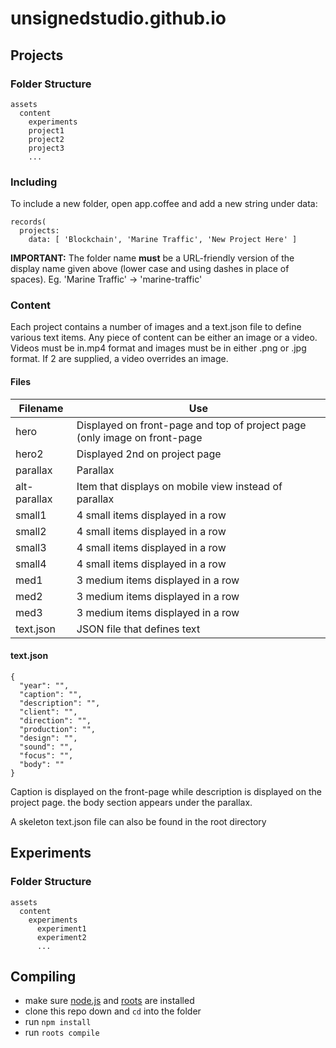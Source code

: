 # unsignedstudio.github.io

## Projects

### Folder Structure
```
assets
  content
    experiments
    project1
    project2
    project3
    ...
```

### Including
To include a new folder, open app.coffee and add a new string under data:
```
records(
  projects:
    data: [ 'Blockchain', 'Marine Traffic', 'New Project Here' ]
```

**IMPORTANT:** The folder name **must** be a URL-friendly version of the display name given above (lower case and using dashes in place of spaces). Eg. 'Marine Traffic' -> 'marine-traffic'

### Content
Each project contains a number of images and a text.json file to define various text items. Any piece of content can be either an image or a video. Videos must be in.mp4 format and images must be in either .png or .jpg format. If 2 are supplied, a video overrides an image.

#### Files
| Filename      | Use           |
| ------------- |---------------|
| hero          | Displayed on front-page and top of project page (only image on front-page |
| hero2         | Displayed 2nd on project page |
| parallax      | Parallax |
| alt-parallax  | Item that displays on mobile view instead of parallax |
| small1        | 4 small items displayed in a row |
| small2        | 4 small items displayed in a row |
| small3        | 4 small items displayed in a row |
| small4        | 4 small items displayed in a row |
| med1          | 3 medium items displayed in a row |
| med2          | 3 medium items displayed in a row |
| med3          | 3 medium items displayed in a row |
| text.json     | JSON file that defines text |

#### text.json
```
{
  "year": "",
  "caption": "",
  "description": "",
  "client": "",
  "direction": "",
  "production": "",
  "design": "",
  "sound": "",
  "focus": "",
  "body": ""
}
```
Caption is displayed on the front-page while description is displayed on the project page. the body section appears under the parallax.

A skeleton text.json file can also be found in the root directory

## Experiments

### Folder Structure
```
assets
  content
    experiments
      experiment1
      experiment2
      ...
```

## Compiling

- make sure [node.js](http://nodejs.org) and [roots](http://roots.cx) are installed
- clone this repo down and `cd` into the folder
- run `npm install`
- run `roots compile`
